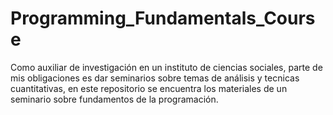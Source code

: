 # Programming_Fundamentals_Course

Como auxiliar de investigación en un instituto de ciencias sociales, parte de mis obligaciones es dar seminarios sobre temas de análisis y tecnicas cuantitativas, en este repositorio se encuentra los materiales de un seminario sobre fundamentos de la programación. 
